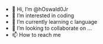 - 👋 Hi, I’m @hOswald0Jr
- 👀 I’m interested in coding 
- 🌱 I’m currently learning c language
- 💞️ I’m looking to collaborate on ...
- 📫 How to reach me 

<!---
havoken/havoken is a ✨ special ✨ repository because its `README.md` (this file) appears on your GitHub profile.
You can click the Preview link to take a look at your changes.
--->

